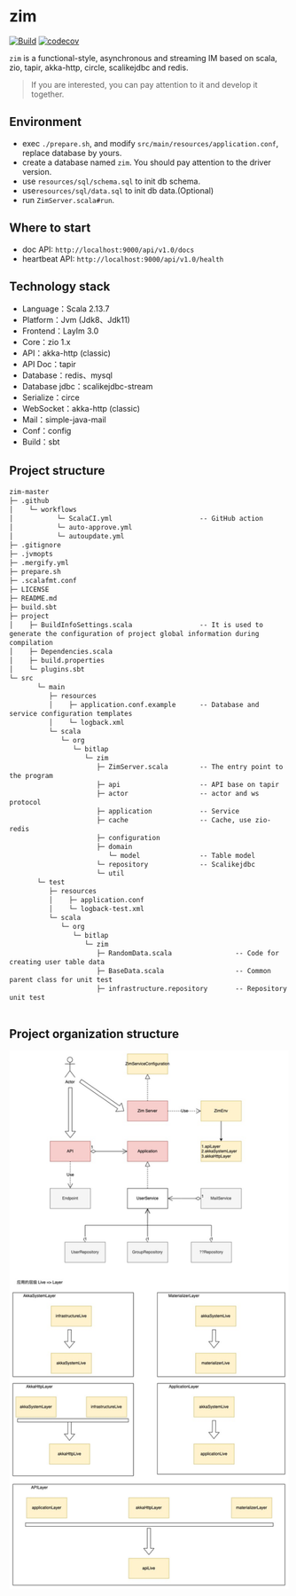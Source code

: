 # zim
[![Build](https://github.com/bitlap/zim/actions/workflows/ScalaCI.yml/badge.svg?branch=master)](https://github.com/bitlap/zim/actions/workflows/ScalaCI.yml)
[![codecov](https://codecov.io/gh/bitlap/zim/branch/master/graph/badge.svg?token=V95ZMWUUCE)](https://codecov.io/gh/bitlap/zim)


`zim` is a functional-style, asynchronous and streaming IM based on scala, zio, tapir, akka-http, circle, scalikejdbc and redis.

> If you are interested, you can pay attention to it and develop it together.

## Environment

* exec `./prepare.sh`, and modify `src/main/resources/application.conf`, replace database by yours.
* create a database named `zim`. You should pay attention to the driver version.
* use `resources/sql/schema.sql` to init db schema.
* use`resources/sql/data.sql` to init db data.(Optional)
* run `ZimServer.scala#run`.

## Where to start

- doc API: `http://localhost:9000/api/v1.0/docs`
- heartbeat API: `http://localhost:9000/api/v1.0/health`

## Technology stack

- Language：Scala 2.13.7
- Platform：Jvm (Jdk8、Jdk11)
- Frontend：LayIm 3.0
- Core：zio 1.x
- API：akka-http (classic)
- API Doc：tapir
- Database：redis、mysql
- Database jdbc：scalikejdbc-stream
- Serialize：circe
- WebSocket：akka-http (classic)
- Mail：simple-java-mail
- Conf：config
- Build：sbt

## Project structure

```
zim-master
├─ .github
│    └─ workflows   
│           └─ ScalaCI.yml                      -- GitHub action
│           └─ auto-approve.yml
│           └─ autoupdate.yml             
├─ .gitignore
├─ .jvmopts
├─ .mergify.yml                                
├─ prepare.sh                                  
├─ .scalafmt.conf                              
├─ LICENSE
├─ README.md
├─ build.sbt                                   
├─ project
│    ├─ BuildInfoSettings.scala                 -- It is used to generate the configuration of project global information during compilation
│    ├─ Dependencies.scala                       
│    ├─ build.properties                        
│    └─ plugins.sbt                             
└─ src
       └─ main
          ├─ resources
          │    ├─ application.conf.example      -- Database and service configuration templates
          │    └─ logback.xml                   
          └─ scala
             └─ org
                └─ bitlap
                   └─ zim
                      ├─ ZimServer.scala        -- The entry point to the program
                      ├─ api                    -- API base on tapir
                      ├─ actor                  -- actor and ws protocol
                      ├─ application            -- Service
                      ├─ cache                  -- Cache, use zio-redis
                      ├─ configuration        
                      ├─ domain                 
                         └─ model               -- Table model
                      └─ repository             -- Scalikejdbc
                      └─ util                   
       └─ test
          ├─ resources
          │    ├─ application.conf                      
          │    └─ logback-test.xml                      
          └─ scala
             └─ org
                └─ bitlap
                   └─ zim
                      ├─ RandomData.scala                -- Code for creating user table data
                      ├─ BaseData.scala                  -- Common parent class for unit test
                      ├─ infrastructure.repository       -- Repository unit test
                                          
```

## Project organization structure

![](./zim.jpeg)
